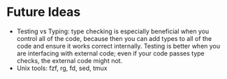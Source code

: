 # Future Ideas

- Testing vs Typing: type checking is especially beneficial when you control all of the code, because then you can add types to all of the code and ensure it works correct internally. Testing is better when you are interfacing with external code; even if your code passes type checks, the external code might not.
- Unix tools: fzf, rg, fd, sed, tmux
